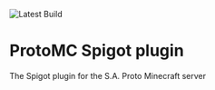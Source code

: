 ![Latest Build](https://github.com/JonaMata/ProtoMC/workflows/Latest%20Build/badge.svg?branch=master)
# ProtoMC Spigot plugin
The Spigot plugin for the S.A. Proto Minecraft server

